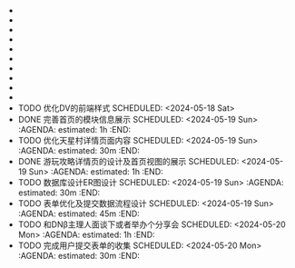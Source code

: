 -
-
-
-
-
-
-
-
-
-
- TODO 优化DV的前端样式
  SCHEDULED: <2024-05-18 Sat>
- DONE 完善首页的模块信息展示
  SCHEDULED: <2024-05-19 Sun>
  :AGENDA:
  estimated: 1h
  :END:
- TODO 优化天星村详情页面内容
  SCHEDULED: <2024-05-19 Sun>
  :AGENDA:
  estimated: 30m
  :END:
- DONE 游玩攻略详情页的设计及首页视图的展示
  SCHEDULED: <2024-05-19 Sun>
  :AGENDA:
  estimated: 1h
  :END:
- TODO 数据库设计ER图设计
  SCHEDULED: <2024-05-19 Sun>
  :AGENDA:
  estimated: 30m
  :END:
- TODO 表单优化及提交数据流程设计
  SCHEDULED: <2024-05-19 Sun>
  :AGENDA:
  estimated: 45m
  :END:
- TODO 和DNβ主理人面谈下或者举办个分享会
  SCHEDULED: <2024-05-20 Mon>
  :AGENDA:
  estimated: 1h
  :END:
- TODO 完成用户提交表单的收集
  SCHEDULED: <2024-05-20 Mon>
  :AGENDA:
  estimated: 30m
  :END: